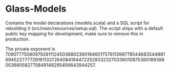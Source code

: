 Glass-Models
============

Contains the model declarations (models.scala) and a SQL script for rebuilding it (src/main/resources/setup.sql). The script ships with a default public key mapping for development, make sure to remove this in production.

The private exponent is 7090777508097928111245036802360184601757611399778544683544881694522777729161133726408419447225293323270336010875380189388053680582775849148295456643944257.